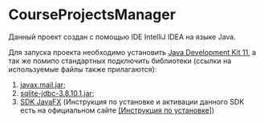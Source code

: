 # CourseProjectsManager

Данный проект создан с помощью IDE IntelliJ IDEA на языке Java.

Для запуска проекта необходимо установить [Java Development Kit 11](https://www.oracle.com/ru/java/technologies/javase/jdk11-archive-downloads.html), а так же помипо стандартных подключить библиотеки (ссылки на используемые файлы также прилагаются):
1) [javax.mail.jar](https://github.com/javaee/javamail/releases);
2) [sqlite-jdbc-3.8.10.1.jar](https://jar-download.com/artifacts/org.xerial/sqlite-jdbc/3.8.10.1/source-code);
3) [SDK JavaFX](https://openjfx.io/) (Инструкция по установке и активации данного SDK есть на официальном сайте [[Инструкция по установке]](https://www.jetbrains.com/help/idea/javafx.html))